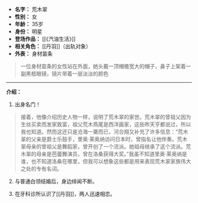 
- **名字：** 荒木翠
- **性别：** 女
- **年龄：** 35岁
- **身份：** 明星
- **登场作品：** [[《汽油生活》]] 
- **相关角色：** [[丹羽]]（出轨对象）
- **外表：** 身材苗条

> 一位身材苗条的女性站在外面，她头戴一顶帽檐宽大的帽子，鼻子上架着一副黑框眼镜，镜片带着一层淡淡的颜色
 
---

**介绍：** 

1. 出身名门！

> 接着，他像介绍历史人物一样，说明了荒木翠的家世。荒木翠的曾祖父因为生丝买卖而发家致富，祖父荒木燕尾是西洋画家，这些昨天亨都说过，所以我也知道。然而这还只是沧海一粟而已，河合翔又补充了许多信息：“荒木翠的父亲是爵士乐鼓手，里奥·莱奥纳访问日本时，曾指名让他伴奏。荒木翠母亲的曾祖父是舞蹈家，曾开创了一个流派。她祖母继承了这个流派。荒木翠的母亲是芭蕾舞演员，曾在洛桑获得大奖。”我虽不知道里奥·莱奥纳是谁，也不知道洛桑在哪里，但我可以想象这些都是用来表现荒木翠家族伟大之处的专有名词。

2. 与普通白领结婚后，身边绯闻不断。

3. 在牙科诊所认识了[[丹羽]]，两人迅速相恋。